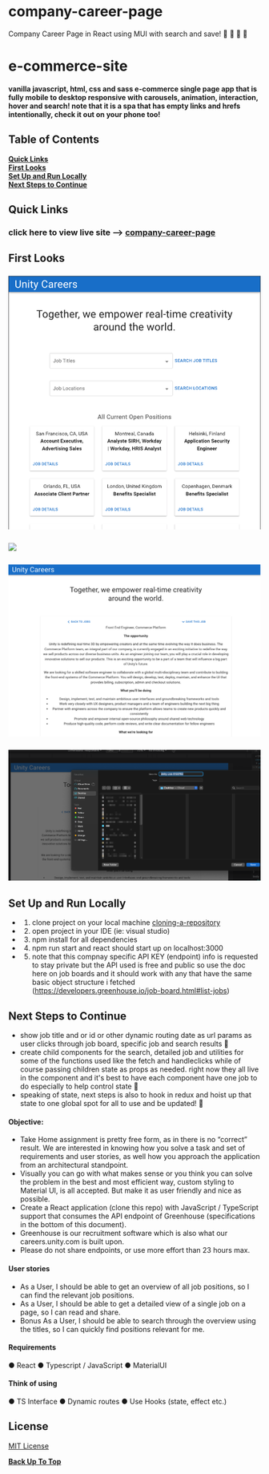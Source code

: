 # company-career-page 
Company Career Page in React using MUI with search and save! 🐬 🦄 🐳 🐙
# e-commerce-site
#### vanilla javascript, html, css and sass e-commerce single page app that is fully mobile to desktop responsive with carousels, animation, interaction, hover and search! note that it is a spa that has empty links and hrefs intentionally, check it out on your phone too!


## Table of Contents

**[Quick Links](#Quick-Links)**<br>
**[First Looks](#First-Looks)**<br>
**[Set Up and Run Locally](#Set-Up-and-Run-Locally)**<br>
**[Next Steps to Continue](#Next-Steps-to-Continue)**<br>


## Quick Links

### click here to view live site --> [ company-career-page](https://jessamyn27.github.io/company-career-page)

## First Looks

### ![](src/images/screenshot-1-unity.png)
### ![](src/images/screenshot-2-unity.png)
### ![](src/images/screenshot-3-unity.png)
### ![](src/images/screenshot-4-unity.png)

## Set Up and Run Locally
- 1. clone project on your local machine [cloning-a-repository](https://docs.github.com/en/repositories/creating-and-managing-repositories/cloning-a-repository) 
- 2. open project in your IDE (ie: visual studio)
- 3. npm install for all dependencies
- 4. npm run start and react should start up on localhost:3000
- 5. note that this compnay specific API KEY (endpoint) info is requested to stay private but the API used is free and public so use the doc here on job boards and it should work with any that have the same basic object structure i fetched (https://developers.greenhouse.io/job-board.html#list-jobs)

## Next Steps to Continue

- show job title and or id or other dynamic routing date as url params as user clicks through job board, specific job and search results 🐙
- create child components for the search, detailed job and utilities for some of the functions used like the fetch and handleclicks while of course passing children state as props as needed. right now they all live in the <Careers/> component and it's best to have each component have one job to do especially to help control state 🐬
- speaking of state, next steps is also to hook in redux and hoist up that state to one global spot for all to use and be updated! 🦄


#### Objective:
- Take Home assignment is pretty free form, as in there is no “correct” result. We are interested in knowing how you solve a task and set of requirements and user stories, as well how you approach the application from an architectural standpoint. 
- Visually you can go with what makes sense or you think you can solve the problem in the best and most efficient way, custom styling to Material UI, is all accepted. But make it as user friendly and nice as possible.
- Create a React application (clone this repo) with JavaScript / TypeScript support that consumes the API endpoint of Greenhouse (specifications in the bottom of this document).
 - Greenhouse is our recruitment software which is also what our careers.unity.com is built upon.
- Please do not share endpoints, or use more effort than 2 3 hours max.

#### User stories
- As a User, I should be able to get an overview of all job positions, so I can find the relevant job positions.
- As a User, I should be able to get a detailed view of a single job on a page, so I can read and share.
- Bonus As a User, I should be able to search through the overview using the titles, so I can quickly find positions relevant for me.
#### Requirements
● React
● Typescript / JavaScript
● MaterialUI
#### Think of using
● TS Interface
● Dynamic routes
● Use Hooks (state, effect etc.)

## License

[MIT License](https://opensource.org/licenses/MIT)

**[Back Up To Top](#company-career-page)**
